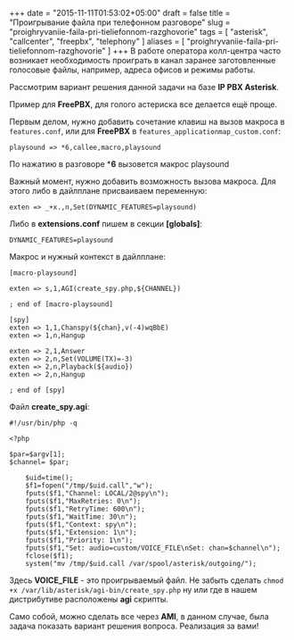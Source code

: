+++
date = "2015-11-11T01:53:02+05:00"
draft = false
title = "Проигрывание файла при телефонном разговоре"
slug = "proighryvaniie-faila-pri-tieliefonnom-razghovorie"
tags = [ "asterisk", "callcenter", "freepbx", "telephony" ]
aliases = [
	"proighryvaniie-faila-pri-tieliefonnom-razghovorie"
]
+++
В работе оператора колл-центра часто возникает необходимость проиграть в канал заранее заготовленные голосовые файлы, например, адреса офисов и режимы работы.

Рассмотрим вариант решения данной задачи на базе **IP PBX Asterisk**.

<!--more-->

Пример для **FreePBX**, для голого астериска все делается ещё проще.

Первым делом, нужно добавить сочетание клавиш на вызов макроса в `features.conf`, или для **FreePBX** в `features_applicationmap_custom.conf`:

```
playsound => *6,callee,macro,playsound
```

По нажатию в разговоре ***6** вызовется макрос playsound

Важный момент, нужно добавить возможность вызова макроса. Для этого либо в дайлплане присваиваем переменную:

```
exten => _+x.,n,Set(DYNAMIC_FEATURES=playsound)
```

Либо в **extensions.conf** пишем в секции **[globals]**:
```
DYNAMIC_FEATURES=playsound
```

Макрос и нужный контекст в дайлплане:
```
[macro-playsound]

exten => s,1,AGI(create_spy.php,${CHANNEL})

; end of [macro-playsound]

[spy]
exten => 1,1,Chanspy(${chan},v(-4)wqBbE)
exten => 1,n,Hangup

exten => 2,1,Answer
exten => 2,n,Set(VOLUME(TX)=-3)
exten => 2,n,Playback(${audio})
exten => 2,n,Hangup

; end of [spy]
```

 Файл **create_spy.agi**:

```
#!/usr/bin/php -q

<?php

$par=$argv[1];
$channel= $par;

    $uid=time();
    $f1=fopen("/tmp/$uid.call","w");
    fputs($f1,"Channel: LOCAL/2@spy\n");
    fputs($f1,"MaxRetries: 0\n");
    fputs($f1,"RetryTime: 600\n");
    fputs($f1,"WaitTime: 30\n");
    fputs($f1,"Context: spy\n");
    fputs($f1,"Extension: 1\n");
    fputs($f1,"Priority: 1\n");
    fputs($f1,"Set: audio=custom/VOICE_FILE\nSet: chan=$channel\n");
    fclose($f1);
    system("mv /tmp/$uid.call /var/spool/asterisk/outgoing/");
```
Здесь **VOICE_FILE** - это проигрываемый файл.  Не забыть сделать `chmod +x /var/lib/asterisk/agi-bin/create_spy.php` ну или где в нашем дистрибутиве расположены **agi** скрипты.

Само собой, можно сделать все через **AMI**, в данном случае, была задача показать вариант решения вопроса. Реализация за вами!